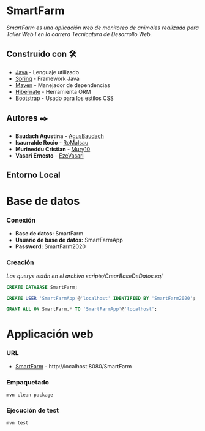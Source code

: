 # SmartFarm
_SmartFarm es una aplicación web de monitoreo de animales realizada para Taller Web I en la carrera Tecnicatura de Desarrollo Web._

## Construido con 🛠️
* [Java](https://www.oracle.com/java/technologies) - Lenguaje utilizado
* [Spring](https://spring.io/) - Framework Java
* [Maven](https://maven.apache.org/) - Manejador de dependencias
* [Hibernate](https://hibernate.org/) - Herramienta ORM
* [Bootstrap](https://getbootstrap.com/) - Usado para los estilos CSS

## Autores ✒️

* **Baudach Agustina** - [AgusBaudach](https://github.com/AgusBaudach)
* **Isaurralde Rocio** - [RoMaIsau](https://github.com/RoMaIsau)
* **Murineddu Cristian** - [Mury10](https://github.com/Mury10)
* **Vasari Ernesto** - [EzeVasari](https://github.com/EzeVasari)

## Entorno Local

# Base de datos

### Conexión

* **Base de datos:** SmartFarm
* **Usuario de base de datos:** SmartFarmApp
* **Password:** SmartFarm2020

### Creación

_Las querys están en el archivo scripts/CrearBaseDeDatos.sql_

```sql
CREATE DATABASE SmartFarm;
```

```sql
CREATE USER 'SmartFarmApp'@'localhost' IDENTIFIED BY 'SmartFarm2020';
```

```sql
GRANT ALL ON SmartFarm.* TO 'SmartFarmApp'@'localhost';
```

# Applicación web

### URL

* [SmartFarm](http://localhost:8080/SmartFarm) - http://localhost:8080/SmartFarm

### Empaquetado

`mvn clean package`

### Ejecución de test

`mvn test`

